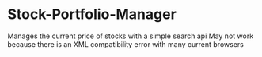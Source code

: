 # Stock-Portfolio-Manager
Manages the current price of stocks with a simple search api
May not work because there is an XML compatibility error with many current browsers
